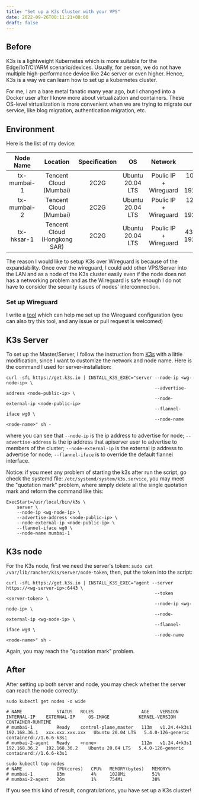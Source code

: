 ```yaml
---
title: "Set up a K3s Cluster with your VPS"
date: 2022-09-26T00:11:21+08:00
draft: false
---
```



## Before

K3s is a lightweight Kubernetes which is more suitable for the Edge/IoT/CI/ARM scenario/devices. Usually, for person, we do not have multiple high-performance device like 24c server or even higher. Hence, K3s is a way we can learn how to set up a kubernetes cluster.

For me, I am a bare metal fanatic many year ago, but I changed into a Docker user after I know more about virtualization and containers.  These OS-level virtualization is more convenient when we are trying to migrate our service, like blog migration, authentication migration, etc.

## Environment

Here is the list of my device:

| Node Name | Location | Specification | OS | Network | IP |
| :-------: | :------: | :-----------: | :--: | :-----: | :--: |
| tx-mumbai-1 | Tencent Cloud (Mumbai) | 2C2G | Ubuntu 20.04 LTS | Pbulic IP + Wireguard | 101.xx.xx.xx + 192.168.36.1 | 
| tx-mumbai-2 | Tencent Cloud (Mumbai) | 2C2G | Ubuntu 20.04 LTS | Pbulic IP + Wireguard | 129.xx.xx.xx + 192.168.36.2 |
| tx-hksar-1 | Tencent Cloud (Hongkong SAR) | 2C2G | Ubuntu 20.04 LTS | Pbulic IP + Wireguard | 43.xx.xx.xx + 192.168.36.3 |

The reason I would like to setup K3s over Wireguard is because of the expandability. Once over the wireguard, I could add other VPS/Server into the LAN and as a node of the K3s cluster easily even if the node does not has a networking problem and as the Wireguard is safe enough I do not have to consider the security issues of nodes' interconnection.

### Set up Wireguard

I write a [tool](https://github.com/TerenceLiu98/wgtools) which can help me set up the Wireguard configuration (you can also try this tool, and any issue or pull request is welcomed)

## K3s Server 

To set up the Master/Server, I follow the instruction from [K3s](https://k3s.io) with a little modification, since I want to customize the network and node name. Here is the command I used for server-installation:

```shell
curl -sfL https://get.k3s.io | INSTALL_K3S_EXEC="server --node-ip <wg-node-ip> \
                                                        --advertise-address <node-public-ip> \
                                                        --node-external-ip <node-public-ip> 
                                                        --flannel-iface wg0 \
                                                        --node-name <node-name>" sh -
```
where you can see that `--node-ip` is the ip address to advertise for node; `--advertise-address` is the ip address that apiserver user to advertise to members of the cluster; `--node-external-ip` is the external ip address to advertise for node; `--flannel-iface` is to override the default flannel interface.

Notice: if you meet any problem of starting the k3s after run the script, go check the systemd file: `/etc/systemd/system/k3s.service`, you may meet the "quotation mark" problem, where simply delete all the single quotation mark and reform the command like this: 

```shell
ExecStart=/usr/local/bin/k3s \
    server \
	--node-ip <wg-node-ip> \
	--advertise-address <node-public-ip> \
	--node-external-ip <node-public-ip> \
	--flannel-iface wg0 \
	--node-name mumbai-1
```

## K3s node

For the K3s node, first we need the server's token: `sudo cat /var/lib/rancher/k3s/server/node-token`, then, put the token into the script:

```shell
curl -sfL https://get.k3s.io | INSTALL_K3S_EXEC="agent --server https://<wg-server-ip>:6443 \
                                                        --token <server-token> \
                                                        --node-ip <wg-node-ip> \
                                                        --node-external-ip <wg-node-ip> \
                                                        --flannel-iface wg0 \
                                                        --node-name <node-name>" sh -
```

Again, you may reach the "quotation mark" problem.

## After

After setting up both server and node, you may check whether the server can reach the node correctly:

```shell
sudo kubectl get nodes -o wide

# NAME             STATUS   ROLES                  AGE    VERSION        INTERNAL-IP    EXTERNAL-IP     OS-IMAGE           KERNEL-VERSION      CONTAINER-RUNTIME
# mumbai-1         Ready    control-plane,master   113m   v1.24.4+k3s1   192.168.36.1   xxx.xxx.xxx.xxx   Ubuntu 20.04 LTS   5.4.0-126-generic   containerd://1.6.6-k3s1
# mumbai-2-agent   Ready    <none>                 112m   v1.24.4+k3s1   192.168.36.2   192.168.36.2    Ubuntu 20.04 LTS   5.4.0-126-generic   containerd://1.6.6-k3s1

sudo kubectl top nodes
# NAME             CPU(cores)   CPU%   MEMORY(bytes)   MEMORY%
# mumbai-1         83m          4%     1028Mi          51%
# mumbai-2-agent   36m          1%     754Mi           38%
```
If you see this kind of result, congratulations, you have set up a K3s cluster!


